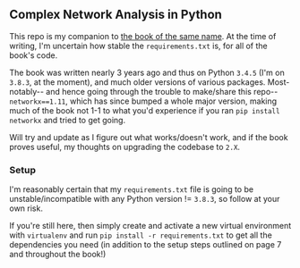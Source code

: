 ## Complex Network Analysis in Python

This repo is my companion to [the book of the same name](https://smile.amazon.com/Complex-Network-Analysis-Python-Recognize/dp/1680502697?sa-no-redirect=1). At the time of writing, I'm uncertain how stable the `requirements.txt` is, for all of the book's code.

The book was written nearly 3 years ago and thus on Python `3.4.5` (I'm on `3.8.3`, at the moment), and much older versions of various packages. Most-notably-- and hence going through the trouble to make/share this repo-- `networkx==1.11`, which has since bumped a whole major version, making much of the book not 1-1 to what you'd experience if you ran `pip install networkx` and tried to get going.

Will try and update as I figure out what works/doesn't work, and if the book proves useful, my thoughts on upgrading the codebase to `2.X`.

### Setup

I'm reasonably certain that my `requirements.txt` file is going to be unstable/incompatible with any Python version != `3.8.3`, so follow at your own risk.

If you're still here, then simply create and activate a new virtual environment with `virtualenv` and run `pip install -r requirements.txt` to get all the dependencies you need (in addition to the setup steps outlined on page 7 and throughout the book!)